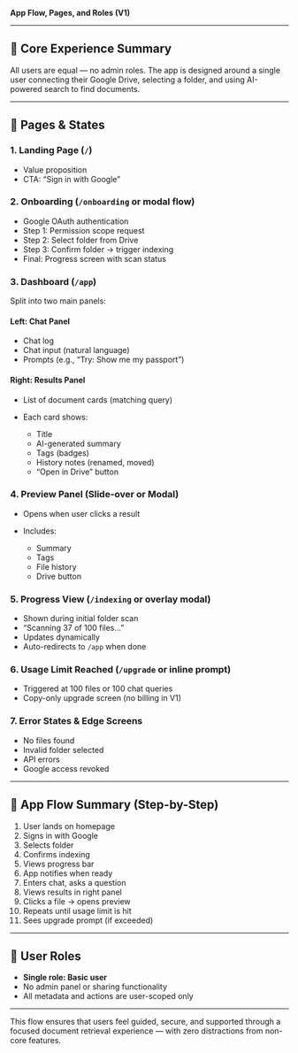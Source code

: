 **App Flow, Pages, and Roles (V1)**

---

## 🚀 Core Experience Summary

All users are equal — no admin roles. The app is designed around a single user connecting their Google Drive, selecting a folder, and using AI-powered search to find documents.

---

## 🔎 Pages & States

### 1. **Landing Page (`/`)**

* Value proposition
* CTA: “Sign in with Google”

### 2. **Onboarding (`/onboarding` or modal flow)**

* Google OAuth authentication
* Step 1: Permission scope request
* Step 2: Select folder from Drive
* Step 3: Confirm folder → trigger indexing
* Final: Progress screen with scan status

### 3. **Dashboard (`/app`)**

Split into two main panels:

#### Left: Chat Panel

* Chat log
* Chat input (natural language)
* Prompts (e.g., “Try: Show me my passport”)

#### Right: Results Panel

* List of document cards (matching query)
* Each card shows:

  * Title
  * AI-generated summary
  * Tags (badges)
  * History notes (renamed, moved)
  * “Open in Drive” button

### 4. **Preview Panel (Slide-over or Modal)**

* Opens when user clicks a result
* Includes:

  * Summary
  * Tags
  * File history
  * Drive button

### 5. **Progress View (`/indexing` or overlay modal)**

* Shown during initial folder scan
* “Scanning 37 of 100 files…”
* Updates dynamically
* Auto-redirects to `/app` when done

### 6. **Usage Limit Reached (`/upgrade` or inline prompt)**

* Triggered at 100 files or 100 chat queries
* Copy-only upgrade screen (no billing in V1)

### 7. **Error States & Edge Screens**

* No files found
* Invalid folder selected
* API errors
* Google access revoked

---

## 📅 App Flow Summary (Step-by-Step)

1. User lands on homepage
2. Signs in with Google
3. Selects folder
4. Confirms indexing
5. Views progress bar
6. App notifies when ready
7. Enters chat, asks a question
8. Views results in right panel
9. Clicks a file → opens preview
10. Repeats until usage limit is hit
11. Sees upgrade prompt (if exceeded)

---

## 🔑 User Roles

* **Single role: Basic user**
* No admin panel or sharing functionality
* All metadata and actions are user-scoped only

---

This flow ensures that users feel guided, secure, and supported through a focused document retrieval experience — with zero distractions from non-core features.
